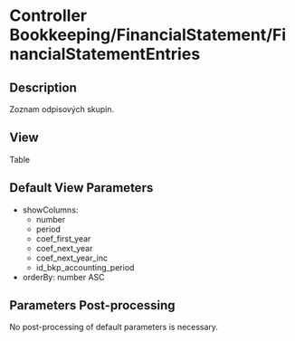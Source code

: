 # Controller Bookkeeping/FinancialStatement/FinancialStatementEntries

## Description

Zoznam odpisových skupín.

## View

Table

## Default View Parameters

* showColumns:
  * number
  * period
  * coef_first_year
  * coef_next_year
  * coef_next_year_inc
  * id_bkp_accounting_period
* orderBy: number ASC

## Parameters Post-processing

No post-processing of default parameters is necessary.
